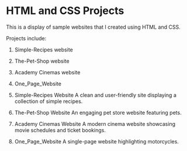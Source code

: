 # HTML and CSS Projects

This is a display of sample websites that I created using HTML and CSS.

Projects include:

1. Simple-Recipes website
2. The-Pet-Shop website
3. Academy Cinemas website
4. One_Page_Website

  1. Simple-Recipes Website
A clean and user-friendly site displaying a collection of simple recipes.


2. The-Pet-Shop Website
An engaging pet store website featuring pets.


3. Academy Cinemas Website
A modern cinema website showcasing movie schedules and ticket bookings.


4. One_Page_Website
A single-page website highlighting motorcycles.
